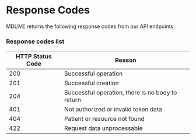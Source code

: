 # Response Codes

MDLIVE returns the following response codes from our API endpoints.

### Response codes list

HTTP Status Code | 	Reason
----             |  ------
200	             |  Successful operation
201              |  Successful creation
204              |  Successful operation, there is no body to return
401	             |  Not authorized or invalid token data
404	             |  Patient or resource not found
422              |  Request data unprocessable
